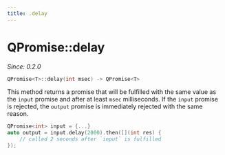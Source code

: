 ```yaml
---
title: .delay
---
```


# QPromise::delay

*Since: 0.2.0*

```cpp
QPromise<T>::delay(int msec) -> QPromise<T>
```

This method returns a promise that will be fulfilled with the same value as the `input` promise and after at least `msec` milliseconds. If the `input` promise is rejected, the `output` promise is immediately rejected with the same reason.

```cpp
QPromise<int> input = {...}
auto output = input.delay(2000).then([](int res) {
    // called 2 seconds after `input` is fulfilled
});
```
